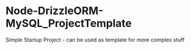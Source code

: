 # Node-DrizzleORM-MySQL_ProjectTemplate
Simple Startup Project - can be used as template for more complex stuff
